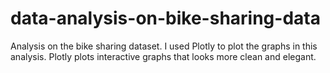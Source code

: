 # data-analysis-on-bike-sharing-data
Analysis on the bike sharing dataset. I used Plotly to  plot the graphs in this analysis. Plotly plots interactive graphs that looks more clean and elegant. 
